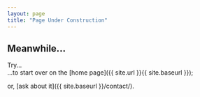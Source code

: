 ```yaml
---
layout: page
title: "Page Under Construction"
---
```





## Meanwhile...

Try...  
...to start over on the [home page]({{ site.url }}{{ site.baseurl }});  
  
or, [ask about it]({{ site.baseurl }}/contact/).

